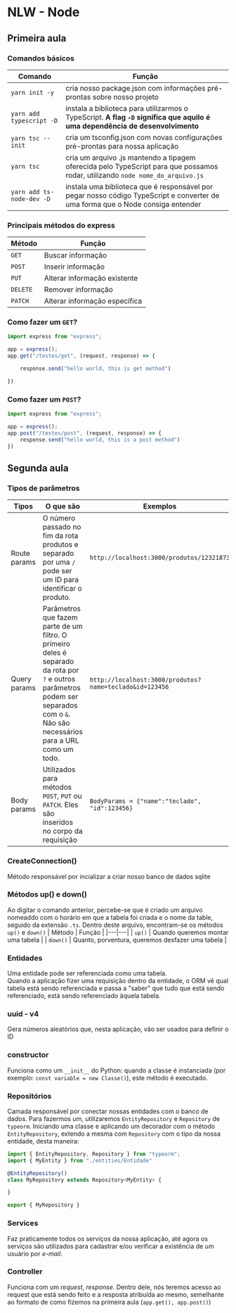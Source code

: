 # NLW - Node

## Primeira aula

### Comandos básicos
|Comando | Função  |
|---|---|
|`yarn init -y`   |  cria nosso package.json com informações pré-prontas sobre nosso projeto |
| `yarn add typescript -D`  | instala a biblioteca para utilizarmos o TypeScript. **A flag `-D` significa que aquilo é uma dependência de desenvolvimento**  |
| `yarn tsc --init`  | cria um tsconfig.json com novas configurações pré-prontas para nossa aplicação  |
| `yarn tsc`  |  cria um arquivo .js mantendo a tipagem oferecida pelo TypeScript para que possamos rodar, utilizando `node nome_do_arquivo.js` |
| `yarn add ts-node-dev -D`  | instala uma biblioteca que é responsável por pegar nosso código TypeScript e converter de uma forma que o Node consiga entender  |

### Principais métodos do express

| Método  | Função |
|---|--|
| `GET`  | Buscar informação |
| `POST` | Inserir informação |
| `PUT`  | Alterar informação existente |
| `DELETE`  | Remover informação  |
|  `PATCH` | Alterar informação específica  |

### Como fazer um `GET`?
```ts
import express from "express";

app = express();
app.get("/testes/get", (request, response) => {

    response.send("hello world, this is get method")

})
```

### Como fazer um `POST`?
```ts
import express from "express";

app = express();
app.post("/testes/post", (request, response) => {
    response.send("hello world, this is a post method")
})
```

## Segunda aula

### Tipos de parâmetros

| Tipos  |  O que são  | Exemplos
|---|---|---|
| Route params  | O número passado no fim da rota produtos e separado por uma `/` pode ser um ID para identificar o produto.  | `http://localhost:3000/produtos/12321873` |
| Query params  |  Parâmetros que fazem parte de um filtro. O primeiro deles é separado da rota por `?` e outros parâmetros podem ser separados com o `&`. Não são necessários para a URL como um todo.  |   `http://localhost:3000/produtos?name=teclado&id=123456`   |
| Body params  | Utilizados para métodos `POST`, `PUT` ou `PATCH`. Eles são inseridos no corpo da requisição  | `BodyParams = {"name":"teclado", "id":123456}`   |

### CreateConnection()

Método responsável por incializar a criar nosso banco de dados sqlite

### Métodos up() e down()
Ao digitar o comando anterior, percebe-se que é criado um arquivo nomeaddo com o horário em que a tabela foi criada e o nome da table, seguido da extensão `.ts`. Dentro deste arquivo, encontram-se os métodos `up()` e `down()`
| Método  | Função  |
|---|---|
| `up()`  | Quando queremos montar uma tabela  |
| `down()`  | Quanto, porventura, queremos desfazer uma tabela  |

### Entidades
Uma entidade pode ser referenciada como uma tabela. <br>
Quando a aplicação fizer uma requisição dentro da entidade, o ORM vê qual tabela está sendo referenciada e passa a "saber" que tudo que está sendo referenciado, está sendo referenciado àquela tabela.


### uuid - v4
Gera números aleatórios que, nesta aplicação, vão ser usados para definir o ID

### constructor
Funciona como um `__init__` do Python: quando a classe é instanciada (por exemplo: `const variable = new Classe()`), este método é executado.

### Repositórios
Camada responsável por conectar nossas entidades com o banco de dados.
Para fazermos um, utilizaremos `EntityRepository` e `Repository` de `typeorm`. Iniciando uma classe e aplicando um decorador com o método `EntityRepository`, extendo a mesma com `Repository` com o tipo da nossa entidade, desta maneira:
```ts
import { EntityRepository, Repository } from "typeorm";
import { MyEntity } from "./entities/Entidade"

@EntityRepository()
class MyRepository extends Repository<MyEntity> {

}

export { MyRepository }

```


### Services
Faz praticamente todos os serviços da nossa aplicação, até agora os serviços são utilizados para cadastrar e/ou verificar a existência de um usuário por *e-mail*.

### Controller
Funciona com um *request, response*. Dentro dele, nós teremos acesso ao request que está sendo feito e a resposta atribuída ao mesmo, semelhante ao formato de como fizemos na primeira aula (`app.get(), app.post()`)
